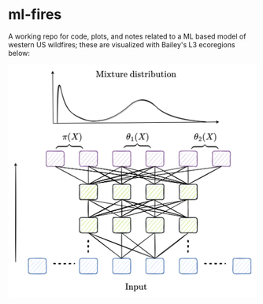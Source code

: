 # ml-fires
A working repo for code, plots, and notes related to a ML based model of western US wildfires; these are visualized with Bailey's L3 ecoregions below:

![plot](./plots/mdn.png?raw=true)
